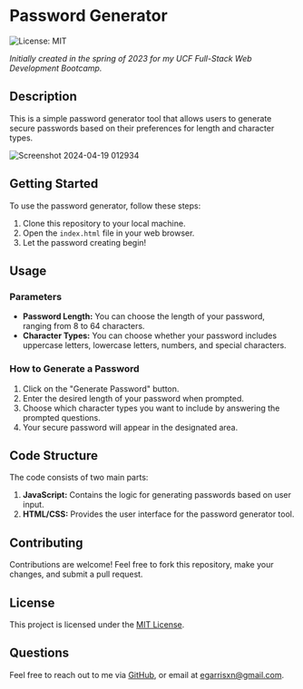 # Password Generator

![License: MIT](https://img.shields.io/badge/License-MIT-yellow.svg)

_Initially created in the spring of 2023 for my UCF Full-Stack Web Development Bootcamp._

## Description

This is a simple password generator tool that allows users to generate secure passwords based on their preferences for length and character types.

![Screenshot 2024-04-19 012934](https://github.com/EGARRISXN/password-generator/assets/126130230/500f3934-e61f-469b-88bc-43043f9d0ba9)

## Getting Started

To use the password generator, follow these steps:

1. Clone this repository to your local machine.
2. Open the `index.html` file in your web browser.
3. Let the password creating begin!

## Usage

### Parameters

- **Password Length:** You can choose the length of your password, ranging from 8 to 64 characters.
- **Character Types:** You can choose whether your password includes uppercase letters, lowercase letters, numbers, and special characters.

### How to Generate a Password

1. Click on the "Generate Password" button.
2. Enter the desired length of your password when prompted.
3. Choose which character types you want to include by answering the prompted questions.
4. Your secure password will appear in the designated area.

## Code Structure

The code consists of two main parts:

1. **JavaScript:** Contains the logic for generating passwords based on user input.
2. **HTML/CSS:** Provides the user interface for the password generator tool.

## Contributing

Contributions are welcome! Feel free to fork this repository, make your changes, and submit a pull request.

## License

This project is licensed under the [MIT License](LICENSE).

## Questions

Feel free to reach out to me via [GitHub](https://github.com/EGARRISXN), or email at egarrisxn@gmail.com.
